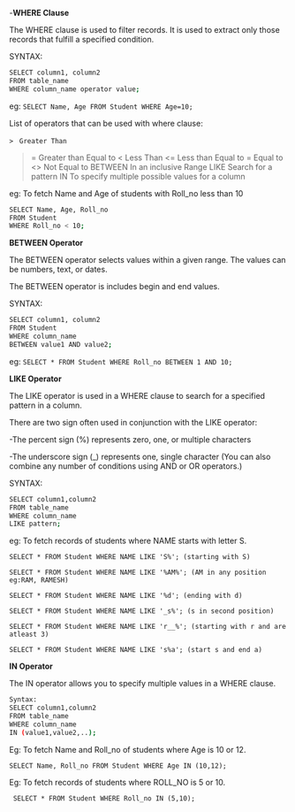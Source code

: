 -**WHERE Clause**

The WHERE clause is used to filter records.
It is used to extract only those records that fulfill a specified condition.

SYNTAX:
``` sh
SELECT column1, column2
FROM table_name
WHERE column_name operator value; 
``` 

eg:
` SELECT Name, Age
FROM Student
WHERE Age=10; `

List of operators that can be used with where clause:

 ` >  `	        ` Greater Than  `
>=	      Greater than Equal to
<	        Less Than
<=	      Less than  Equal to
= 	      Equal to
<>	      Not Equal to
BETWEEN	  In an inclusive Range
LIKE	    Search for a pattern
IN	      To specify multiple possible values for a column 

eg: To fetch Name and Age of students with Roll_no less than 10

``` sh
SELECT Name, Age, Roll_no
FROM Student
WHERE Roll_no < 10;

```
**BETWEEN Operator**

The BETWEEN operator selects values within a given range. The values can be numbers, text, or dates.

The BETWEEN operator is includes begin and end values.

SYNTAX:
``` sh
SELECT column1, column2
FROM Student
WHERE column_name
BETWEEN value1 AND value2;
``` 
eg:
` SELECT * FROM Student WHERE Roll_no BETWEEN 1 AND 10; `

**LIKE Operator**

The LIKE operator is used in a WHERE clause to search for a specified pattern in a column.

There are two sign often used in conjunction with the LIKE operator:

-The percent sign (%) represents zero, one, or multiple characters

-The underscore sign (_) represents one, single character
(You can also combine any number of conditions using AND or OR operators.)

SYNTAX:
``` sh
SELECT column1,column2 
FROM table_name 
WHERE column_name 
LIKE pattern;
``` 

eg: To fetch records of students where NAME starts with letter S.

` SELECT * FROM Student WHERE NAME LIKE 'S%'; (starting with S) `

` SELECT * FROM Student WHERE NAME LIKE '%AM%'; (AM in any position eg:RAM, RAMESH) `

` SELECT * FROM Student WHERE NAME LIKE '%d'; (ending with d) `

` SELECT * FROM Student WHERE NAME LIKE '_s%'; (s in second position) `

` SELECT * FROM Student WHERE NAME LIKE 'r__%'; (starting with r and are atleast 3) `

` SELECT * FROM Student WHERE NAME LIKE 's%a'; (start s and end a) `

**IN Operator**

The IN operator allows you to specify multiple values in a WHERE clause.

``` sh
Syntax:
SELECT column1,column2 
FROM table_name 
WHERE column_name 
IN (value1,value2,..);
``` 

Eg: To fetch Name and Roll_no of students where Age is 10 or 12.

` SELECT Name, Roll_no
FROM Student
WHERE Age IN (10,12); `

Eg: To fetch records of students where ROLL_NO is 5 or 10.

` SELECT * FROM Student WHERE Roll_no IN (5,10);`

